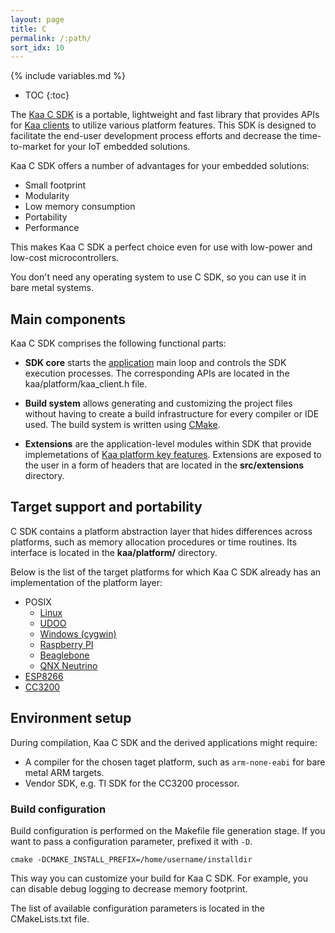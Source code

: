 ```yaml
---
layout: page
title: C
permalink: /:path/
sort_idx: 10
---
```


{% include variables.md %}

* TOC
{:toc}

The [Kaa C SDK]({{root_url}}Glossary/#endpoint-sdk) is a portable, lightweight and fast library that provides APIs for [Kaa clients]({{root_url}}Glossary/#kaa-client) to utilize various platform features.
This SDK is designed to facilitate the end-user development process efforts and decrease the time-to-market for your IoT embedded solutions.

Kaa C SDK offers a number of advantages for your embedded solutions:

- Small footprint
- Modularity
- Low memory consumption
- Portability
- Performance

This makes Kaa C SDK a perfect choice even for use with low-power and low-cost microcontrollers.

You don't need any operating system to use C SDK, so you can use it in bare metal systems.

## Main components

Kaa C SDK comprises the following functional parts:

- **SDK core** starts the [application]({{root_url}}Glossary/#kaa-application) main loop and controls the SDK execution processes.
The corresponding APIs are located in the kaa/platform/kaa_client.h file.

- **Build system** allows generating and customizing the project files without having to create a build infrastructure for every compiler or IDE used.
The build system is written using [CMake](https://cmake.org/).

- **Extensions** are the application-level modules within SDK that provide implemetations of [Kaa platform key features]({{root_url}}Programming-guide/Key-platform-features/).
Extensions are exposed to the user in a form of headers that are located in the **src/extensions** directory.

## Target support and portability

C SDK contains a platform abstraction layer that hides differences across platforms, such as memory allocation procedures or time routines.
Its interface is located in the **kaa/platform/** directory.

Below is the list of the target platforms for which Kaa C SDK already has an implementation of the platform layer:

- POSIX
    - [Linux]({{root_url}}/Programming-guide/Using-Kaa-endpoint-SDKs/C/SDK-Linux/)
    - [UDOO]({{root_url}}/Programming-guide/Using-Kaa-endpoint-SDKs/C/SDK-UDOO/)
    - [Windows (cygwin)]({{root_url}}/Programming-guide/Using-Kaa-endpoint-SDKs/C/SDK-Windows)
    - [Raspberry PI]({{root_url}}/Programming-guide/Using-Kaa-endpoint-SDKs/C/SDK-RPi/)
    - [Beaglebone]({{root_url}}/Programming-guide/Using-Kaa-endpoint-SDKs/C/SDK-Beaglebone/)
    - [QNX Neutrino]({{root_url}}/Programming-guide/Using-Kaa-endpoint-SDKs/C/SDK-QNX-Neutrino/)
- [ESP8266]({{root_url}}/Programming-guide/Using-Kaa-endpoint-SDKs/C/SDK-Linux/)
- [CC3200]({{root_url}}/Programming-guide/Using-Kaa-endpoint-SDKs/C/SDK-Linux/)

## Environment setup

During compilation, Kaa C SDK and the derived applications might require:

 - A compiler for the chosen taget platform, such as `arm-none-eabi` for bare metal ARM targets.
 - Vendor SDK, e.g. TI SDK for the CC3200 processor.

### Build configuration

Build configuration is performed on the Makefile file generation stage.
If you want to pass a configuration parameter, prefixed it with `-D`.

    cmake -DCMAKE_INSTALL_PREFIX=/home/username/installdir

This way you can customize your build for Kaa C SDK.
For example, you can disable debug logging to decrease memory footprint.

The list of available configuration parameters is located in the CMakeLists.txt file.
